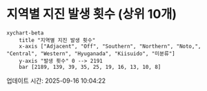 # 지역별 지진 발생 횟수 (상위 10개)

```mermaid
xychart-beta
    title "지역별 지진 발생 횟수"
    x-axis ["Adjacent", "Off", "Southern", "Northern", "Noto,", "Central", "Western", "Hyuganada", "Kiisuido", "미분류"]
    y-axis "발생 횟수" 0 --> 2191
    bar [2189, 139, 39, 35, 25, 19, 16, 13, 10, 8]
```

업데이트 시간: 2025-09-16 10:04:22
